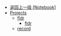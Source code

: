 - [返回上一级 [Notebook]]()
- [Projects](Projects/)
  - [fldr](Projects/fldr/)
    - [fldr](Projects/fldr/fldr.md)
  - [record](Projects/record.md)
